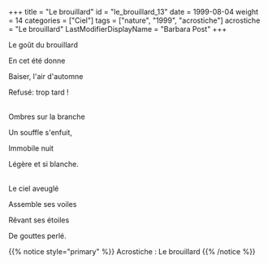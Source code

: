 +++
title = "Le brouillard"
id = "le_brouillard_13"
date = 1999-08-04
weight = 14
categories = ["Ciel"]
tags = ["nature", "1999", "acrostiche"]
acrostiche = "Le brouillard"
LastModifierDisplayName = "Barbara Post"
+++

Le goût du brouillard

En cet été donne

Baiser, l'air d'automne

Refusé: trop tard !

 \
Ombres sur la branche

Un souffle s'enfuit,

Immobile nuit

Légère et si blanche.

 \
Le ciel aveuglé

Assemble ses voiles

Rêvant ses étoiles

De gouttes perlé.

{{% notice style="primary" %}}
Acrostiche : Le brouillard
{{% /notice %}}
